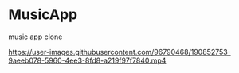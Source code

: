 # MusicApp
music app clone


https://user-images.githubusercontent.com/96790468/190852753-9aeeb078-5960-4ee3-8fd8-a219f97f7840.mp4


